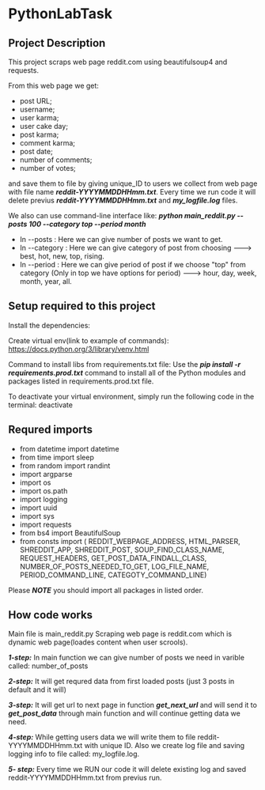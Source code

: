 # PythonLabTask

## Project Description
This project scraps web page reddit.com using beautifulsoup4 and requests.

From this web page we get:

 - post URL;
 - username;
 - user karma;
 - user cake day;
 - post karma;
 - comment karma;
 - post date;
 - number of comments;
 - number of votes;

and save them to file by giving unique_ID to users we collect from web page with file name ***reddit-YYYYMMDDHHmm.txt***.
Every time we run code it will delete previus ***reddit-YYYYMMDDHHmm.txt*** and ***my_logfile.log*** files.

We also can use command-line interface like:
***python main_reddit.py --posts 100 --category top --period month***

- In --posts : Here we can give number of posts we want to get.
- In --category : Here we can give category of post from choosing ---> best, hot, new, top, rising.
- In --period : Here we can give period of post if we choose "top" from category (Only in top we have options for period) ---> hour, day, week, month, year, all. 

## Setup required to this project
Install the dependencies:

Create virtual env(link to example of commands):
https://docs.python.org/3/library/venv.html

Command to install libs from requirements.txt file:
Use the ***pip install -r requirements.prod.txt*** command to install all of the Python modules and packages listed in requirements.prod.txt file.

To deactivate your virtual environment, simply run the following code in the terminal:
deactivate

## Requred imports

- from datetime import datetime
- from time import sleep
- from random import randint
- import argparse
- import os
- import os.path
- import logging
- import uuid
- import sys
- import requests
- from bs4 import BeautifulSoup
- from consts import  ( REDDIT_WEBPAGE_ADDRESS, HTML_PARSER, SHREDDIT_APP, SHREDDIT_POST, SOUP_FIND_CLASS_NAME,
REQUEST_HEADERS, GET_POST_DATA_FINDALL_CLASS, NUMBER_OF_POSTS_NEEDED_TO_GET, LOG_FILE_NAME, 
PERIOD_COMMAND_LINE, CATEGOTY_COMMAND_LINE)

Please ***NOTE*** you should import all packages in listed order.
## How code works
Main file is main_reddit.py 
Scraping web page is reddit.com which is dynamic web page(loades content when user scrools).

***1-step:*** In main function we can give number of posts we need in varible called: number_of_posts

***2-step:*** It will get requred data from first loaded posts (just 3 posts in default and it will)

***3-step:*** It will get url to next page in function ***get_next_url*** and will send it to ***get_post_data*** through main function and will continue getting data we need.

***4-step:*** While getting users data we will write them to file reddit-YYYYMMDDHHmm.txt with unique ID. Also we create log file and saving logging info to file called: my_logfile.log.

***5- step:*** Every time we RUN our code it will delete existing log and saved reddit-YYYYMMDDHHmm.txt from previus run.
